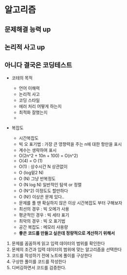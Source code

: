 # 알고리즘
## 문제해결 능력 up
## 논리적 사고 up
## 아니다 결국은 코딩테스트
- 코테의 목적
    - 언어 이해력
    - 논리적 사고
    - 코딩 스타일
    - 에러 처리 어떻게 하는지
    - 최적화 잘했는지
    - 

- 복잡도
    - 시간복잡도
    - 빅 오 표기법 : 가장 큰 영향력을 주는 n에 대한 항만을 표시
    - 계수는 생략하여 표시
    - O(2n^2 + 10n + 100) = O(n^2)
    - O(4) = O (1)
    - O(1) : 상수시간 N 상관없이
    - O (log밑2 N)
    - O (N) 그냥 반복정도
    - O (N log N) 일반적인 탐색 or 정렬
    - O (N^2) 이정도도 할만하다
    - O (N!) 이상은 문제 있다..
    - 문제를 풀 땐 확실하지 않은 이상 시간복잡도 부터 구해보자
    - 최선의 경우 : 빅 오메가 사용
    - 평균적인 경우 : 빅 세타 표기
    - 최악의 경우 : 빅 오 표기법
    - 공간 복잡도 : 메모리 사용량
    - **좋은 코드를 만들고 싶은데 정량적으로 계산하기 위해서**
1. 문제를 꼼꼼하게 읽고 입력 데이터의 범위를 확인한다
2. 문제의 조건과 입력 데이터의 범위에 맞는 알고리즘을 선택한다
3. 코드를 작성하기 전에 노트에 풀이를 구상한다
4. 구상한 풀이를 코드를 작성한다
5. 디버깅하면서 코드를 검증한다.